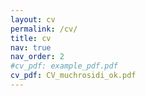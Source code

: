 ```yaml
---
layout: cv
permalink: /cv/
title: cv
nav: true
nav_order: 2
#cv_pdf: example_pdf.pdf
cv_pdf: CV_muchrosidi_ok.pdf
---
```


<!-- This is a commented line can be deleted and give more content in the page other than pdf alone - Rosidi -->
<!--
<embed src="{{ '/assets/pdf/CV_muchrosidi_ok.pdf' }}" width="100%" height="800px" type="application/pdf">
-->








